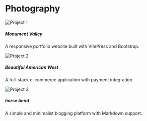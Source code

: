 # Photography

<div class="container my-5">
  <div class="row">
    <!-- 项目 1 -->
    <div class="col-md-12">
      <div class="card shadow-sm mb-4">
        <img src="/portfolio/photography_1.jpg" class="card-img-top" alt="Project 1">
        <div class="card-body">
          <h5 class="card-title">Monument Valley</h5>
          <p class="card-text">A responsive portfolio website built with VitePress and Bootstrap.</p>
        </div>
      </div>
    </div>
    <!-- 项目 2 -->
    <div class="col-md-12">
      <div class="card shadow-sm mb-4">
        <img src="/portfolio/photography_2.png" class="card-img-top" alt="Project 2">
        <div class="card-body">
          <h5 class="card-title">Beautiful American West</h5>
          <p class="card-text">A full-stack e-commerce application with payment integration.</p>
        </div>
      </div>
    </div>
    <!-- 项目 3 -->
    <div class="col-md-12">
      <div class="card shadow-sm mb-4">
        <img src="/portfolio/photography_3.jpg" class="card-img-top" alt="Project 3">
        <div class="card-body">
          <h5 class="card-title">horse bend</h5>
          <p class="card-text">A simple and minimalist blogging platform with Markdown support.</p>
        </div>
      </div>
    </div>
  </div>
</div>
